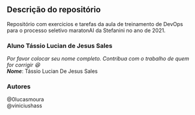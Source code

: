 ## Descrição do repositório

Repositório com exercicios e tarefas da aula de treinamento de DevOps para o processo seletivo maratonAI da Stefanini no ano de 2021.

### Aluno Tássio Lucian de Jesus Sales 

*Por favor colocar seu nome completo. Contribua com o trabalho de quem for corrigir 😆*  
***Nome***: Tássio Lucian De Jesus Sales 

### Autores

@0lucasmoura  
@viniciushass
